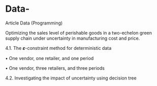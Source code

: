 # Data-
Article Data (Programming)

Optimizing the sales level of perishable goods in a two-echelon green supply chain under uncertainty in manufacturing cost and price.

4.1.	The 𝜺-constraint method for deterministic data

•	One vendor, one retailer, and one period

•	One vendor, three retailers, and three periods

4.2.	Investigating the impact of uncertainty using decision tree
